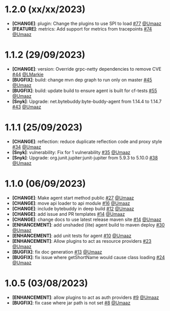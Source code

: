 # 1.2.0 (xx/xx/2023)
- **[CHANGE]**: plugin: Change the plugins to use SPI to load [#77](https://github.com/intergral/deep/pull/77) [@Umaaz](https://github.com/Umaaz)
- **[FEATURE]**: metrics: Add support for metrics from tracepoints [#74](https://github.com/intergral/deep/pull/74) [@Umaaz](https://github.com/Umaaz)

# 1.1.2 (29/09/2023)
- **[CHANGE]**: version: Override grpc-netty dependencies to remove CVE [#44](https://github.com/intergral/deep/pull/44) [@LMarkie](https://github.com/LMarkie)
- **[BUGFIX]**: build: change mvn dep graph to run only on master [#45](https://github.com/intergral/deep/pull/45) [@Umaaz](https://github.com/Umaaz)
- **[BUGFIX]**: build: update build to ensure agent is built for cf-tests [#55](https://github.com/intergral/deep/pull/55) [@Umaaz](https://github.com/Umaaz)
- **[Snyk]**:  Upgrade: net.bytebuddy:byte-buddy-agent from 1.14.4 to 1.14.7 [#43](https://github.com/intergral/deep/pull/43) [@Umaaz](https://github.com/Umaaz)

# 1.1.1 (25/09/2023)
- **[CHANGE]**: reflection: reduce duplicate reflection code and proxy style [#34](https://github.com/intergral/deep/pull/34) [@Umaaz](https://github.com/Umaaz)
- **[Snyk]**: vulnerability: Fix for 1 vulnerability [#35](https://github.com/intergral/deep/pull/35) [@Umaaz](https://github.com/Umaaz)
- **[Snyk]**: Upgrade: org.junit.jupiter:junit-jupiter from 5.9.3 to 5.10.0 [#38](https://github.com/intergral/deep/pull/38) [@Umaaz](https://github.com/Umaaz)

# 1.1.0 (06/09/2023)

- **[CHANGE]**: Make agent start method public [#27](https://github.com/intergral/deep/pull/27) [@Umaaz](https://github.com/Umaaz)
- **[CHANGE]**: move api loader to api module [#16](https://github.com/intergral/deep/pull/16) [@Umaaz](https://github.com/Umaaz)
- **[CHANGE]**: include bytebuddy in deep build [#12](https://github.com/intergral/deep/pull/12) [@Umaaz](https://github.com/Umaaz)
- **[CHANGE]**: add issue and PR templates [#14](https://github.com/intergral/deep/pull/14) [@Umaaz](https://github.com/Umaaz)
- **[CHANGE]**: change docs to use latest release maven site [#14](https://github.com/intergral/deep/pull/14) [@Umaaz](https://github.com/Umaaz)
- **[ENHANCEMENT]**: add unshaded (lite) agent build to maven deploy [#30](https://github.com/intergral/deep/pull/30) [@Umaaz](https://github.com/Umaaz)
- **[ENHANCEMENT]**: add unit tests for agent [#10](https://github.com/intergral/deep/pull/10) [@Umaaz](https://github.com/Umaaz)
- **[ENHANCEMENT]**: Allow plugins to act as resource providers [#23](https://github.com/intergral/deep/pull/23) [@Umaaz](https://github.com/Umaaz)
- **[BUGFIX]**: fix doc generation [#13](https://github.com/intergral/deep/pull/13) [@Umaaz](https://github.com/Umaaz)
- **[BUGFIX]**: fix issue where getShortName would cause class loading [#24](https://github.com/intergral/deep/pull/24) [@Umaaz](https://github.com/Umaaz)

# 1.0.5 (03/08/2023)

- **[ENHANCEMENT]**: allow plugins to act as auth providers [#9](https://github.com/intergral/deep/pull/9) [@Umaaz](https://github.com/Umaaz) 
- **[BUGFIX]**: fix case where jar path is not set [#8](https://github.com/intergral/deep/pull/8) [@Umaaz](https://github.com/Umaaz)

<!-- Template START
# 0.1.1 (16/06/2023)

- **[CHANGE]**: description [#PRid](https://github.com/intergral/deep/pull/8) [@user](https://github.com/)
- **[FEATURE]**: description [#PRid](https://github.com/intergral/deep/pull/) [@user](https://github.com/)
- **[ENHANCEMENT]**: description [#PRid](https://github.com/intergral/deep/pull/) [@user](https://github.com/)
- **[BUGFIX]**: description [#PRid](https://github.com/intergral/deep/pull/) [@user](https://github.com/)
Template END -->
